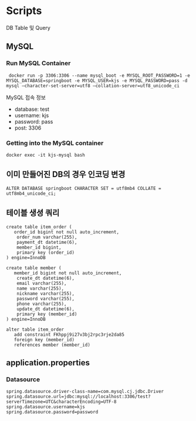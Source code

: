 # Scripts

DB Table 및 Query

## MySQL

### Run MySQL Container

```
 docker run -p 3306:3306 --name mysql_boot -e MYSQL_ROOT_PASSWORD=1 -e MYSQL_DATABASE=springboot -e MYSQL_USER=kjs -e MYSQL_PASSWORD=pass -d  mysql –character-set-server=utf8 –collation-server=utf8_unicode_ci

```

MySQL 접속 정보
* database: test
* username: kjs
* password: pass
* post: 3306

### Getting into the MySQL container

```
docker exec -it kjs-mysql bash
```

## 이미 만들어진 DB의 경우 인코딩 변경 
```
ALTER DATABASE springboot CHARACTER SET = utf8mb4 COLLATE = utf8mb4_unicode_ci;
```

## 테이블 생셩 쿼리

```
create table item_order (
   order_id bigint not null auto_increment,
    order_num varchar(255),
    payment_dt datetime(6),
    member_id bigint,
    primary key (order_id)
) engine=InnoDB
       
create table member (
   member_id bigint not null auto_increment,
    create_dt datetime(6),
    email varchar(255),
    name varchar(255),
    nickname varchar(255),
    password varchar(255),
    phone varchar(255),
    update_dt datetime(6),
    primary key (member_id)
) engine=InnoDB           
          
alter table item_order 
   add constraint FKhppj9i27v3bj2rpc3rje2da85 
   foreign key (member_id) 
   references member (member_id)
```


## application.properties

### Datasource

```
spring.datasource.driver-class-name=com.mysql.cj.jdbc.Driver
spring.datasource.url=jdbc:mysql://localhost:3306/test?serverTimezone=UTC&characterEncoding=UTF-8
spring.datasource.username=kjs
spring.datasource.password=password
```
